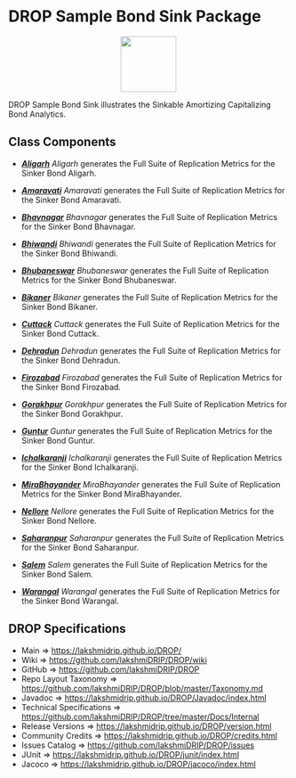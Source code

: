 # DROP Sample Bond Sink Package

<p align="center"><img src="https://github.com/lakshmiDRIP/DROP/blob/master/DRIP_Logo.gif?raw=true" width="100"></p>

DROP Sample Bond Sink illustrates the Sinkable Amortizing Capitalizing Bond Analytics.


## Class Components

 * [***Aligarh***](https://github.com/lakshmiDRIP/DROP/tree/master/src/main/java/org/drip/sample/bondsink/Aligarh.java)
 <i>Aligarh</i> generates the Full Suite of Replication Metrics for the Sinker Bond Aligarh.

 * [***Amaravati***](https://github.com/lakshmiDRIP/DROP/tree/master/src/main/java/org/drip/sample/bondsink/Amaravati.java)
 <i>Amaravati</i> generates the Full Suite of Replication Metrics for the Sinker Bond Amaravati.

 * [***Bhavnagar***](https://github.com/lakshmiDRIP/DROP/tree/master/src/main/java/org/drip/sample/bondsink/Bhavnagar.java)
 <i>Bhavnagar</i> generates the Full Suite of Replication Metrics for the Sinker Bond Bhavnagar.

 * [***Bhiwandi***](https://github.com/lakshmiDRIP/DROP/tree/master/src/main/java/org/drip/sample/bondsink/Bhiwandi.java)
 <i>Bhiwandi</i> generates the Full Suite of Replication Metrics for the Sinker Bond Bhiwandi.

 * [***Bhubaneswar***](https://github.com/lakshmiDRIP/DROP/tree/master/src/main/java/org/drip/sample/bondsink/Bhubaneswar.java)
 <i>Bhubaneswar</i> generates the Full Suite of Replication Metrics for the Sinker Bond Bhubaneswar.

 * [***Bikaner***](https://github.com/lakshmiDRIP/DROP/tree/master/src/main/java/org/drip/sample/bondsink/Bikaner.java)
 <i>Bikaner</i> generates the Full Suite of Replication Metrics for the Sinker Bond Bikaner.

 * [***Cuttack***](https://github.com/lakshmiDRIP/DROP/tree/master/src/main/java/org/drip/sample/bondsink/Cuttack.java)
 <i>Cuttack</i> generates the Full Suite of Replication Metrics for the Sinker Bond Cuttack.

 * [***Dehradun***](https://github.com/lakshmiDRIP/DROP/tree/master/src/main/java/org/drip/sample/bondsink/Dehradun.java)
 <i>Dehradun</i> generates the Full Suite of Replication Metrics for the Sinker Bond Dehradun.

 * [***Firozabad***](https://github.com/lakshmiDRIP/DROP/tree/master/src/main/java/org/drip/sample/bondsink/Firozabad.java)
 <i>Firozabad</i> generates the Full Suite of Replication Metrics for the Sinker Bond Firozabad.

 * [***Gorakhpur***](https://github.com/lakshmiDRIP/DROP/tree/master/src/main/java/org/drip/sample/bondsink/Gorakhpur.java)
 <i>Gorakhpur</i> generates the Full Suite of Replication Metrics for the Sinker Bond Gorakhpur.

 * [***Guntur***](https://github.com/lakshmiDRIP/DROP/tree/master/src/main/java/org/drip/sample/bondsink/Guntur.java)
 <i>Guntur</i> generates the Full Suite of Replication Metrics for the Sinker Bond Guntur.

 * [***Ichalkaranji***](https://github.com/lakshmiDRIP/DROP/tree/master/src/main/java/org/drip/sample/bondsink/Ichalkaranji.java)
 <i>Ichalkaranji</i> generates the Full Suite of Replication Metrics for the Sinker Bond Ichalkaranji.

 * [***MiraBhayander***](https://github.com/lakshmiDRIP/DROP/tree/master/src/main/java/org/drip/sample/bondsink/MiraBhayander.java)
 <i>MiraBhayander</i> generates the Full Suite of Replication Metrics for the Sinker Bond MiraBhayander.

 * [***Nellore***](https://github.com/lakshmiDRIP/DROP/tree/master/src/main/java/org/drip/sample/bondsink/Nellore.java)
 <i>Nellore</i> generates the Full Suite of Replication Metrics for the Sinker Bond Nellore.

 * [***Saharanpur***](https://github.com/lakshmiDRIP/DROP/tree/master/src/main/java/org/drip/sample/bondsink/Saharanpur.java)
 <i>Saharanpur</i> generates the Full Suite of Replication Metrics for the Sinker Bond Saharanpur.

 * [***Salem***](https://github.com/lakshmiDRIP/DROP/tree/master/src/main/java/org/drip/sample/bondsink/Salem.java)
 <i>Salem</i> generates the Full Suite of Replication Metrics for the Sinker Bond Salem.

 * [***Warangal***](https://github.com/lakshmiDRIP/DROP/tree/master/src/main/java/org/drip/sample/bondsink/Warangal.java)
 <i>Warangal</i> generates the Full Suite of Replication Metrics for the Sinker Bond Warangal.
 

## DROP Specifications

 * Main                     => https://lakshmidrip.github.io/DROP/
 * Wiki                     => https://github.com/lakshmiDRIP/DROP/wiki
 * GitHub                   => https://github.com/lakshmiDRIP/DROP
 * Repo Layout Taxonomy     => https://github.com/lakshmiDRIP/DROP/blob/master/Taxonomy.md
 * Javadoc                  => https://lakshmidrip.github.io/DROP/Javadoc/index.html
 * Technical Specifications => https://github.com/lakshmiDRIP/DROP/tree/master/Docs/Internal
 * Release Versions         => https://lakshmidrip.github.io/DROP/version.html
 * Community Credits        => https://lakshmidrip.github.io/DROP/credits.html
 * Issues Catalog           => https://github.com/lakshmiDRIP/DROP/issues
 * JUnit                    => https://lakshmidrip.github.io/DROP/junit/index.html
 * Jacoco                   => https://lakshmidrip.github.io/DROP/jacoco/index.html
